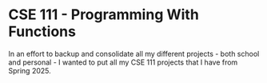 # CSE 111 - Programming With Functions
In an effort to backup and consolidate all my different projects - both school and personal - I wanted to put all my CSE 111 projects that I have from Spring 2025.  
